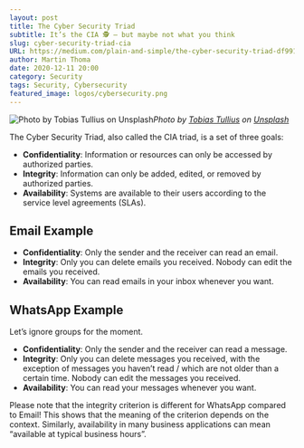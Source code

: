 ```yaml
---
layout: post
title: The Cyber Security Triad
subtitle: It’s the CIA 🕵 — but maybe not what you think
slug: cyber-security-triad-cia
URL: https://medium.com/plain-and-simple/the-cyber-security-triad-df9911f85955
author: Martin Thoma
date: 2020-12-11 20:00
category: Security
tags: Security, Cybersecurity
featured_image: logos/cybersecurity.png
---
```

![Photo by [Tobias Tullius](https://unsplash.com/@tobiastu?utm_source=medium&utm_medium=referral) on [Unsplash](https://unsplash.com?utm_source=medium&utm_medium=referral)](https://cdn-images-1.medium.com/max/9824/0*y0XhVZB7bT94OK4T)*Photo by [Tobias Tullius](https://unsplash.com/@tobiastu?utm_source=medium&utm_medium=referral) on [Unsplash](https://unsplash.com?utm_source=medium&utm_medium=referral)*

The Cyber Security Triad, also called the CIA triad, is a set of three goals:

* **Confidentiality**: Information or resources can only be accessed by
  authorized parties.
* **Integrity**: Information can only be added, edited, or removed by
  authorized parties.
* **Availability**: Systems are available to their users according to the
  service level agreements (SLAs).

## Email Example

* **Confidentiality**: Only the sender and the receiver can read an email.
* **Integrity**: Only you can delete emails you received. Nobody can edit the
  emails you received.
* **Availability**: You can read emails in your inbox whenever you want.

## WhatsApp Example

Let’s ignore groups for the moment.

* **Confidentiality**: Only the sender and the receiver can read a message.
* **Integrity**: Only you can delete messages you received, with the exception
  of messages you haven’t read / which are not older than a certain time.
  Nobody can edit the messages you received.
* **Availability**: You can read your messages whenever you want.

Please note that the integrity criterion is different for WhatsApp compared to
Email! This shows that the meaning of the criterion depends on the context.
Similarly, availability in many business applications can mean “available at
typical business hours”.

